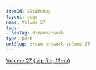 ```yaml
---
itemId: ESt8MnMup
layout: page
name: Volume 27
tags:
- hasTag: dreamnetwork
type: post
urlSlug: dream-network-volume-27
---
```

<a href="files/Volume_27.zip" download>Volume 27 (.zip file, 13mb)</a>